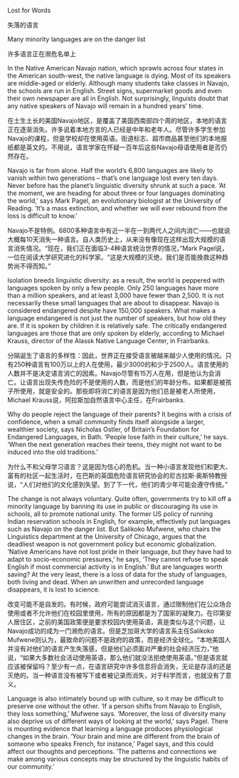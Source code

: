 Lost for Words

失落的语言

Many minority languages are on the danger list

许多语言正在濒危名单上

In the Native American Navajo nation, which sprawls across four states in the American south-west, the native language is dying. Most of its speakers are middle-aged or elderly. Although many students take classes in Navajo, the schools are run in English. Street signs, supermarket goods and even their own newspaper are all in English. Not surprisingly, linguists doubt that any native speakers of Navajo will remain in a hundred years’ time.

在土生土长的美国Navajo地区，是覆盖了美国西南部四个周的地区，本地的语言正在逐渐消失。许多说着本地方言的人已经是中年和老年人。尽管许多学生参加Navajo的课程，但是学校却在使用英语。街道标志、超市商品甚至他们的本地报纸都是英文的。不用说，语言学家在怀疑一百年后这些Navajo母语使用者是否仍然存在。

Navajo is far from alone. Half the world’s 6,800 languages are likely to vanish within two generations – that’s one language lost every ten days. Never before has the planet’s linguistic diversity shrunk at such a pace. ‘At the moment, we are heading for about three or four languages dominating the world,’ says Mark Pagel, an evolutionary biologist at the University of Reading. ‘It’s a mass extinction, and whether we will ever rebound from the loss is difficult to know.’

Navajo不是特例。6800多种语言中有近一半在一到两代人之间内消亡——也就说大概每10天消失一种语言。自人类历史上，从来没有像现在这样出现大规模的语言消失情况。“现在，我们正在面临3-4种语言统治世界的情况，”Mark Pagel说，一位在阅读大学研究进化的科学家。“这是大规模的灭绝，我们是否能挽救这种趋势尚不得而知。”


Isolation breeds linguistic diversity: as a result, the world is peppered with languages spoken by only a few people. Only 250 languages have more than a million speakers, and at least 3,000 have fewer than 2,500. It is not necessarily these small languages that are about to disappear. Navajo is considered endangered despite have 150,000 speakers. What makes a language endangered is not just the number of speakers, but how old they are. If it is spoken by children it is relatively safe. The critically endangered languages are those that are only spoken by elderly, according to Michael Krauss, director of the Alassk Native Language Center, in Frairbanks.


分隔诞生了语言的多样性：因此，世界正在接受语言被越来越少人使用的情况。只有250种语言有100万以上的人在使用，最少3000的和少于2500人。语言使用的人数并不是决定语言消亡的因素。Navajo尽管有15万人在用，但是他认为会消亡。让语言出现失传危险的不是使用的人数，而是他们的年龄分布。如果都是被孩子所使用，就是安全的。那些即将消亡的语言是因为他们总是被老人所使用，Michael Krauss说，阿拉斯加自然语言中心主任，在Frairbanks.

Why do people reject the language of their parents? It begins with a crisis of confidence, when a small community finds itself alongside a larger, wealthier society, says Nicholas Ostler, of Britain’s Foundation for Endangered Languages, in Bath. ‘People lose faith in their culture,’ he says. ‘When the next generation reaches their teens, they might not want to be induced into the old traditions.’ 

为什么不和父母学习语言？这是因为信心的危机。当一种小语言发现他们和更大、富有的社区一起生活时，在巴斯的英国危险语言研究协会的尼古拉斯·奥斯特教授说，“人们对他们的文化感到失望。到了下一代，他们的青少年可能会遵守传统。”

The change is not always voluntary. Quite often, governments try to kill off a minority language by banning its use in public or discouraging its use in schools, all to promote national unity. The former US policy of running Indian reservation schools in English, for example, effectively put languages such as Navajo on the danger list. But Salikoko Mufwene, who chairs the Linguistics department at the University of Chicago, argues that the deadliest weapon is not government policy but economic globalization. ‘Native Americans have not lost pride in their language, but they have had to adapt to socio-economic pressures,’ he says, ‘They cannot refuse to speak English if most commercial activity is in English.’ But are languages worth saving? At the very least, there is a loss of data for the study of languages, both living and dead. When an unwritten and unrecorded language disappears, it is lost to science.

改变可能不是自发的。有时候，政府可能尝试消灭语言，通过限制他们在公众场合使用或者不允许他们在校园里使用，所有的原因都是为了国家的凝聚力。在印第安人居住区，之前的美国政策便是要求校园内使用英语，真是类似与这个问题，让Navajo成功的成为一门濒危的语言。但是芝加哥大学的语言系主任Salikoko Mufwene则认为，最致命的问题不是政府的政策，而是经济全球化。“本地美国人并没有对他们的语言产生失落感，但是他们必须面对严重的社会经济压力，”他说，“如果大多数社会活动使用英语，那么他们就没法拒绝使用英语。”但是语言就应该被保留吗？至少有一点，在语言研究中许多信息将会消失，无论是存活的还是灭绝的。当一种语言没有被写下或者被记录而消失，对于科学而言，也就没有了意义。

Language is also intimately bound up with culture, so it may be difficult to preserve one without the other. ‘If a person shifts from Navajo to English, they loss something,’ Mufwene says. ‘Moreover, the loss of diversity many also deprive us of different ways of looking at the world,’ says Pagel. There is mounting evidence that learning a language produces physiological changes in the brain. ‘Your brain and mine are different from the brain of someone who speaks French, for instance,’ Pagel says, and this could affect our thoughts and perceptions. ‘The patterns and connections we make among various concepts may be structured by the linguistic habits of our community.’


